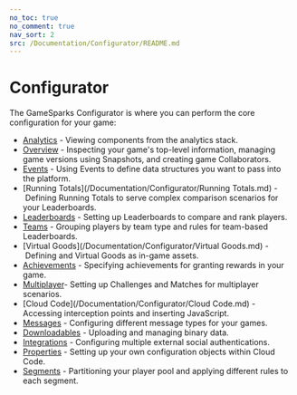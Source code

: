 ```yaml
---
no_toc: true
no_comment: true
nav_sort: 2
src: /Documentation/Configurator/README.md
---
```


# Configurator

The GameSparks Configurator is where you can perform the core configuration for your game:
* [Analytics](/Documentation/Configurator/Analytics.md) - Viewing components from the analytics stack.
* [Overview](/Documentation/Configurator/Overview.md) - Inspecting your game's top-level information, managing game versions using Snapshots, and creating game Collaborators.
* [Events](/Documentation/Configurator/Events.md) - Using Events to define data structures you want to pass into the platform.
* [Running Totals](/Documentation/Configurator/Running Totals.md) - Defining Running Totals to serve complex comparison scenarios for your Leaderboards.
* [Leaderboards](/Documentation/Configurator/Leaderboards.md) - Setting up Leaderboards to compare and rank players.
* [Teams](/Documentation/Configurator/Teams.md) - Grouping players by team type and rules for team-based Leaderboards.
* [Virtual Goods](/Documentation/Configurator/Virtual Goods.md) - Defining and Virtual Goods as in-game assets.
* [Achievements](/Documentation/Configurator/Achievements.md) - Specifying achievements for granting rewards in your game.
* [Multiplayer](/Documentation/Configurator/Multiplayer/README.md)- Setting up Challenges and Matches for multiplayer scenarios.
* [Cloud Code](/Documentation/Configurator/Cloud Code.md) - Accessing interception points and inserting JavaScript.
* [Messages](/Documentation/Configurator/Messages.md) - Configuring different message types for your games.
* [Downloadables](/Documentation/Configurator/Downloadables.md) - Uploading and managing binary data.
* [Integrations](/Documentation/Configurator/Integrations.md) - Configuring multiple external social authentications.
* [Properties](/Documentation/Configurator/Properties.md) - Setting up your own configuration objects within Cloud Code.
* [Segments](/Documentation/Configurator/Segments.md) - Partitioning your player pool and applying different rules to each segment.
